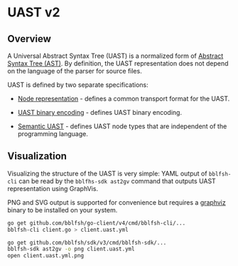 # UAST v2

## Overview

A Universal Abstract Syntax Tree \(UAST\) is a normalized form of [Abstract Syntax Tree \(AST\)](https://en.wikipedia.org/wiki/Abstract_syntax_tree).
By definition, the UAST representation does not depend on the language
of the parser for source files.

UAST is defined by two separate specifications:

* [Node representation](./representation-v2.md) - defines a common transport
  format for the UAST.

* [UAST binary encoding](./uast-encoding-v2.md) - defines UAST binary encoding.

* [Semantic UAST](./semantic-uast.md) - defines UAST node types that are
  independent of the programming language.

## Visualization

Visualizing the structure of the UAST is very simple: YAML output of `bblfsh-cli` can be read by the `bblfhs-sdk ast2gv` command that outputs UAST representation using GraphVis.

PNG and SVG output is supported for convenience but requires a [graphviz](https://www.graphviz.org/) binary to be installed on your system.

```bash
go get github.com/bblfsh/go-client/v4/cmd/bblfsh-cli/...
bblfsh-cli client.go > client.uast.yml

go get github.com/bblfsh/sdk/v3/cmd/bblfsh-sdk/...
bblfsh-sdk ast2gv -o png client.uast.yml
open client.uast.yml.png
```
